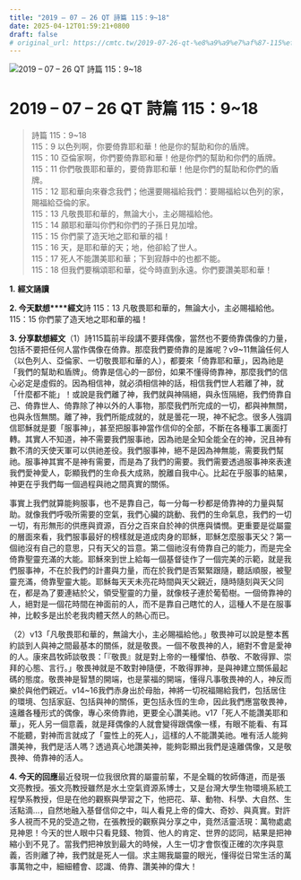 ```yaml
---
title: "2019 – 07 – 26 QT 詩篇 115：9~18"
date: 2025-04-12T01:59:21+0800
draft: false
# original_url: https://cmtc.tw/2019-07-26-qt-%e8%a9%a9%e7%af%87-115%ef%bc%9a918
---
```


![2019 – 07 – 26 QT 詩篇 115：9~18](/images/qt.jpg   "2019 – 07 – 26 QT 詩篇 115：9~18")

# 2019 – 07 – 26 QT 詩篇 115：9~18

> 詩篇 115：9~18  
> 115：9 以色列啊，你要倚靠耶和華！他是你的幫助和你的盾牌。  
> 115：10 亞倫家啊，你們要倚靠耶和華！他是你們的幫助和你們的盾牌。  
> 115：11 你們敬畏耶和華的，要倚靠耶和華！他是你們的幫助和你們的盾牌。  
> 115：12 耶和華向來眷念我們；他還要賜福給我們：要賜福給以色列的家，賜福給亞倫的家。  
> 115：13 凡敬畏耶和華的，無論大小，主必賜福給他。  
> 115：14 願耶和華叫你們和你們的子孫日見加增。  
> 115：15 你們蒙了造天地之耶和華的福！  
> 115：16 天，是耶和華的天；地，他卻給了世人。  
> 115：17 死人不能讚美耶和華；下到寂靜中的也都不能。  
> 115：18 但我們要稱頌耶和華，從今時直到永遠。你們要讚美耶和華！

**1.** **經文誦讀**

**2. 今天默想****經文**詩 115：13 凡敬畏耶和華的，無論大小，主必賜福給他。  
115：15 你們蒙了造天地之耶和華的福！

**3. 分享默想經文**（1）詩115篇前半段講不要拜偶像，當然也不要倚靠偶像的力量，包括不要把任何人當作偶像在倚靠。那麼我們要倚靠的是誰呢？v9~11無論任何人（以色列人、亞倫家、一切敬畏耶和華的人），都要來「倚靠耶和華」，因為祂是「我們的幫助和盾牌」。倚靠是信心的一部份，如果不懂得倚靠神，那麼我們的信心必定是虛假的。因為相信神，就必須相信神的話，相信我們世人若離了神，就「什麼都不能」！或說是我們離了神，我們就與神隔絕，與永恆隔絕，我們倚靠自己、倚靠世人、倚靠除了神以外的人事物，那麼我們所完成的一切，都與神無關，也與永恆無關。離了神，我們所能成就的，就是曇花一現，神不紀念。很多人強調信耶穌就是要「服事神」，甚至把服事神當作信仰的全部，不斷在各種事工裏面打轉。其實人不知道，神不需要我們服事祂，因為祂是全知全能全在的神，況且神有數不清的天使天軍可以供祂差役。我們服事神，絕不是因為神無能，需要我們幫祂。服事神其實不是神有需要，而是為了我們的需要。我們需要透過服事神來表達我們愛神愛人，彰顯我們的生命長大成熟，脫離自我中心。比起在乎服事的結果，神更在乎我們每一個過程與祂之間真實的關係。

事實上我們就算能夠服事，也不是靠自己，每一分每一秒都是倚靠神的力量與幫助。就像我們呼吸所需要的空氣，我們心臟的跳動、我們的生命氣息，我們的一切一切，有形無形的供應與資源，百分之百來自於神的供應與憐憫。更重要是從屬靈的層面來看，我們服事最好的榜樣就是道成肉身的耶穌，耶穌怎麼服事天父？第一個祂沒有自己的意思，只有天父的旨意。第二個祂沒有倚靠自己的能力，而是完全倚靠聖靈充滿的大能。耶穌來到世上給每一個基督徒作了一個完美的示範，就是我們服事神，不在於我們的計畫與力量，而在於我們是否緊緊跟隨，聽話順服，被聖靈充滿，倚靠聖靈大能。耶穌每天天未亮花時間與天父親近，隨時隨刻與天父同在，都是為了要連結於父，領受聖靈的力量，就像枝子連於葡萄樹。一個倚靠神的人，絕對是一個花時間在神面前的人，而不是靠自己瞎忙的人，這種人不是在服事神，比較多是出於老我肉體天然人的熱心而已。

（2）v13「凡敬畏耶和華的，無論大小，主必賜福給他。」敬畏神可以說是整本舊約談到人與神之間最基本的關係，就是敬畏。一個不敬畏神的人，絕對不會是愛神的人。康來昌牧師談敬畏：「『敬畏』就是對上帝的一種懼怕、恭敬、不敢得罪、崇拜的心態、言行。」敬畏神就是不敢對神隨便，不敢得罪神，是與神建立關係最起碼的態度。敬畏神是智慧的開端，也是蒙福的開端，懂得凡事敬畏神的人，神反而樂於與他們親近。v14~16我們赤身出於母胎，神將一切祝福賜給我們，包括居住的環境、包括家庭、包括與神的關係，更包括永恆的生命，因此我們應當敬畏神，遠離各種形式的偶像，專心來倚靠祂，更要全心讚美祂。v17「死人不能讚美耶和華」，死人另一個意義，就是拜偶像的人就會變得跟偶像一樣，有眼不能看、有耳不能聽，對神而言就成了「靈性上的死人」，這樣的人不能讚美祂。唯有活人能夠讚美神，我們是活人嗎？透過真心地讚美神，能夠彰顯出我們是遠離偶像，又是敬畏神、倚靠神的活人。

**4. 今天的回應**最近發現一位我很欣賞的屬靈前輩，不是全職的牧師傳道，而是張文亮教授。張文亮教授雖然是水土空氣資源系博士，又是台灣大學生物環境系統工程學系教授，但是在他的觀察與學習之下，他把花、草、動物、科學、大自然、生活點滴…，自然地融入基督信仰之中，叫人看見上帝的偉大、奇妙、與真實。對許多人視而不見的受造之物，在張教授的觀察與分享之中，竟然活靈活現：萬物處處見神恩！今天的世人眼中只看見錢、物質、他人的肯定、世界的認同，結果是把神縮小到不見了。當我們把神放到最大的時候，人生一切才會恢復正確的次序與意義，否則離了神，我們就是死人一個。求主賜我屬靈的眼光，懂得從日常生活的萬事萬物之中，細細體會、認識、倚靠、讚美神的偉大！